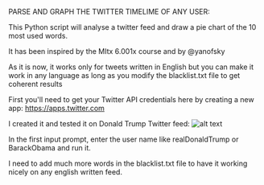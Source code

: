 PARSE AND GRAPH THE TWITTER TIMELIME OF ANY USER:

This Python script will analyse a twitter feed and draw a pie chart of the 10 most
used words.

It has been inspired by the MItx 6.001x course and by @yanofsky

As it is now, it works only for tweets written in English but you can make it work
in any language as long as you modify the blacklist.txt file to get
coherent results

First you'll need to get your Twitter API credentials here by creating a new
app:
https://apps.twitter.com

I created it and tested it on Donald Trump Twitter feed:
![alt text](http://i.imgur.com/3eCXORe.png)

In the first input prompt, enter the user name like realDonaldTrump or BarackObama and run it.

I need to add much more words in the blacklist.txt file to have it working
nicely on any english written feed.





